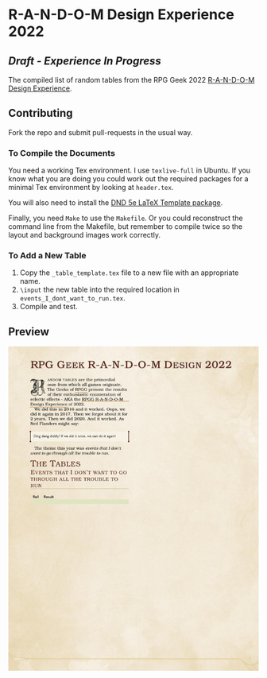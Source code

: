 # R-A-N-D-O-M Design Experience 2022

## *Draft - Experience In Progress*

The compiled list of random tables from the RPG Geek 2022 [R-A-N-D-O-M Design
Experience](https://rpggeek.com/thread/2942480/2022-r-n-d-o-m-design-experience).

## Contributing

Fork the repo and submit pull-requests in the usual way.

### To Compile the Documents

You need a working Tex environment. I use `texlive-full` in Ubuntu. If you know
what you are doing you could work out the required packages for a minimal Tex
environment by looking at `header.tex`.

You will also need to install the [DND 5e LaTeX Template
package](https://github.com/rpgtex/DND-5e-LaTeX-Template).

Finally, you need `Make` to use the `Makefile`. Or you could reconstruct the 
command line from the Makefile, but remember to compile twice so the layout
and background images work correctly.

### To Add a New Table

1. Copy the `_table_template.tex` file to a new file with an appropriate name.
2. `\input` the new table into the required location in
   `events_I_dont_want_to_run.tex`.
3. Compile and test.

## Preview

![Preview image of the first page from the PDF](./preview.jpg)
